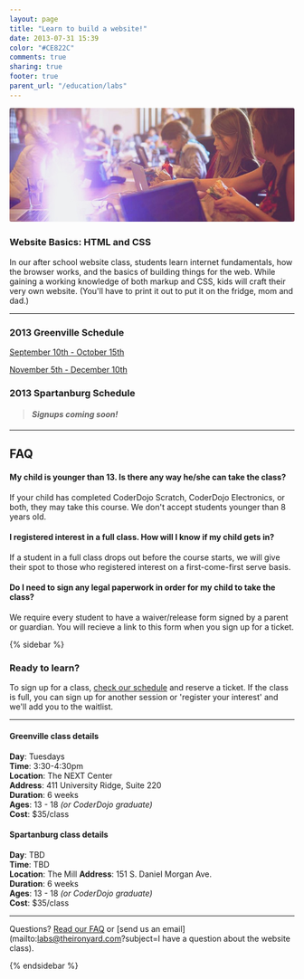 ```yaml
---
layout: page
title: "Learn to build a website!"
date: 2013-07-31 15:39
color: "#CE822C"
comments: true
sharing: true
footer: true
parent_url: "/education/labs"
---
```


<img src="/images/education/labs/build-a-website.jpg" style="border-radius: 3px;">

### Website Basics: HTML and CSS

In our after school website class, students learn internet fundamentals, how the browser works, and the basics of building things for the web. While gaining a working knowledge of both markup and CSS, kids will craft their very own website. (You'll have to print it out to put it on the fridge, mom and dad.)

---
<a id="schedule"></a>
### 2013 Greenville Schedule

<a href="https://tito.io/the-iron-yard/greenville-labs-build-a-website-september-2013" class="button"> September 10th - October 15th</a>  

<a href="https://tito.io/the-iron-yard/greenville-labs-build-a-website-november-2013" class="button"> November 5th - December 10th</a>

### 2013 Spartanburg Schedule

> #### *Signups coming soon!*

---
<a id="faq"></a>
## FAQ

#### My child is younger than 13. Is there any way he/she can take the class?

If your child has completed CoderDojo Scratch, CoderDojo Electronics, or both, they may take this course. We don't accept students younger than 8 years old.

#### I registered interest in a full class. How will I know if my child gets in?

If a student in a full class drops out before the course starts, we will give their spot to those who registered interest on a first-come-first serve basis. 

#### Do I need to sign any legal paperwork in order for my child to take the class? 

We require every student to have a waiver/release form signed by a parent or guardian. You will recieve a link to this form when you sign up for a ticket. 

{% sidebar %}

### Ready to learn?

To sign up for a class, [check our schedule](#schedule) and reserve a ticket. If the class is full, you can sign up for another session or 'register your interest' and we'll add you to the waitlist. 

---

#### Greenville class details

**Day**: Tuesdays  
**Time**: 3:30-4:30pm  
**Location**: The NEXT Center  
**Address**: 411 University Ridge, Suite 220  
**Duration**: 6 weeks  
**Ages**: 13 - 18 *(or CoderDojo graduate)*  
**Cost**: $35/class

#### Spartanburg class details

**Day**: TBD  
**Time**: TBD  
**Location**: The Mill 
**Address**: 151 S. Daniel Morgan Ave.  
**Duration**: 6 weeks  
**Ages**: 13 - 18 *(or CoderDojo graduate)*  
**Cost**: $35/class

---

Questions? [Read our FAQ](#faq) or [send us an email](mailto:labs@theironyard.com?subject=I have a question about the website class).

{% endsidebar %}
